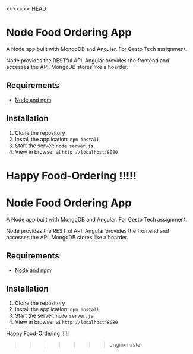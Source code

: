 <<<<<<< HEAD
# Node Food Ordering App

A Node app built with MongoDB and Angular. For Gesto Tech assignment.

Node provides the RESTful API. Angular provides the frontend and accesses the API. MongoDB stores like a hoarder.

## Requirements

- [Node and npm](http://nodejs.org)

## Installation

1. Clone the repository
2. Install the application: `npm install`
3. Start the server: `node server.js`
4. View in browser at `http://localhost:8080`


Happy Food-Ordering !!!!!
=======
# Node Food Ordering App

A Node app built with MongoDB and Angular. For Gesto Tech assignment.

Node provides the RESTful API. Angular provides the frontend and accesses the API. MongoDB stores like a hoarder.

## Requirements

- [Node and npm](http://nodejs.org)

## Installation

1. Clone the repository
2. Install the application: `npm install`
3. Start the server: `node server.js`
4. View in browser at `http://localhost:8080`


Happy Food-Ordering !!!!!
>>>>>>> origin/master
